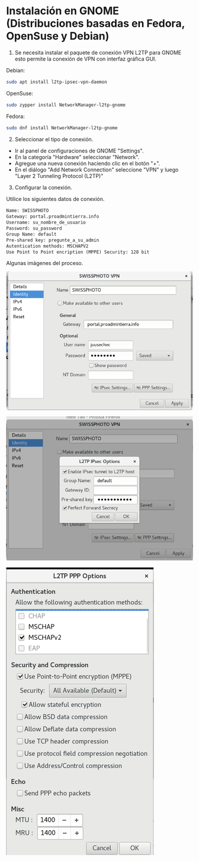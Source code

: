# Instalación en GNOME (Distribuciones basadas en Fedora, OpenSuse y Debian)

1) Se necesita instalar el paquete de conexión VPN L2TP para GNOME esto permite la conexión de VPN con interfaz gráfica GUI.

Debian:
```bash
sudo apt install l2tp-ipsec-vpn-daemon
```
OpenSuse:
```bash
sudo zypper install NetworkManager-l2tp-gnome
```
Fedora:
```bash
sudo dnf install NetworkManager-l2tp-gnome
```

2) Seleccionar el tipo de conexión.
- Ir al panel de configuraciones de GNOME "Settings".
- En la categoría "Hardware" seleccionar "Network".
- Agregue una nueva conexión haciendo clic en el botón "+".
- En el diálogo "Add Network Connection" seleccione "VPN" y luego "Layer 2 Tunneling Protocol (L2TP)"

3) Configurar la conexión.

Utilice los siguientes datos de conexión.
```
Name: SWISSPHOTO
Gateway: portal.proadmintierra.info
Username: su_nombre_de_usuario
Password: su_password
Group Name: default
Pre-shared key: pregunte_a_su_admin
Autentication methods: MSCHAPV2
Use Point to Point encription (MPPE) Security: 128 bit
```
Algunas imágenes del proceso.

![screenshot](./images/Screenshot_from_2017-06-22_19-41-35.png)

![screenshot](./images/Screenshot_from_2017-06-22_19-41-41.png)

![screenshot](./images/Screenshot_from_2017-06-22_19-41-46.png)
